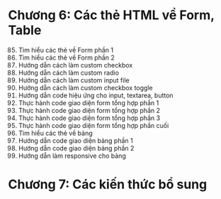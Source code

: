 # Chương 6: Các thẻ HTML về Form, Table
85. Tìm hiểu các thẻ về Form phần 1
86. Tìm hiểu các thẻ về Form phần 2
87. Hướng dẫn cách làm custom checkbox
88. Hướng dẫn cách làm custom radio
89. Hướng dẫn cách làm custom input file
90. Hướng dẫn cách làm custom checkbox toggle
91. Hướng dẫn code hiệu ứng cho input, textarea, button
92. Thực hành code giao diện form tổng hợp phần 1
93. Thực hành code giao diện form tổng hợp phần 2
94. Thực hành code giao diện form tổng hợp phần 3
95. Thực hành code giao diện form tổng hợp phần cuối
96. Tìm hiểu các thẻ về bảng
97. Hướng dẫn code giao diện bảng phần 1
98. Hướng dẫn code giao diện bảng phần 2
99. Hướng dẫn làm responsive cho bảng
# Chương 7: Các kiến thức bổ sung
